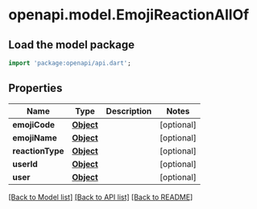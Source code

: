 # openapi.model.EmojiReactionAllOf

## Load the model package
```dart
import 'package:openapi/api.dart';
```

## Properties
Name | Type | Description | Notes
------------ | ------------- | ------------- | -------------
**emojiCode** | [**Object**](.md) |  | [optional] 
**emojiName** | [**Object**](.md) |  | [optional] 
**reactionType** | [**Object**](.md) |  | [optional] 
**userId** | [**Object**](.md) |  | [optional] 
**user** | [**Object**](.md) |  | [optional] 

[[Back to Model list]](../README.md#documentation-for-models) [[Back to API list]](../README.md#documentation-for-api-endpoints) [[Back to README]](../README.md)


